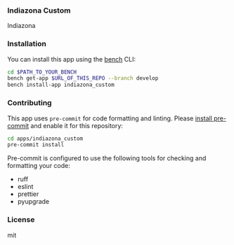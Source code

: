 ### Indiazona Custom

Indiazona

### Installation

You can install this app using the [bench](https://github.com/frappe/bench) CLI:

```bash
cd $PATH_TO_YOUR_BENCH
bench get-app $URL_OF_THIS_REPO --branch develop
bench install-app indiazona_custom
```

### Contributing

This app uses `pre-commit` for code formatting and linting. Please [install pre-commit](https://pre-commit.com/#installation) and enable it for this repository:

```bash
cd apps/indiazona_custom
pre-commit install
```

Pre-commit is configured to use the following tools for checking and formatting your code:

- ruff
- eslint
- prettier
- pyupgrade

### License

mit
